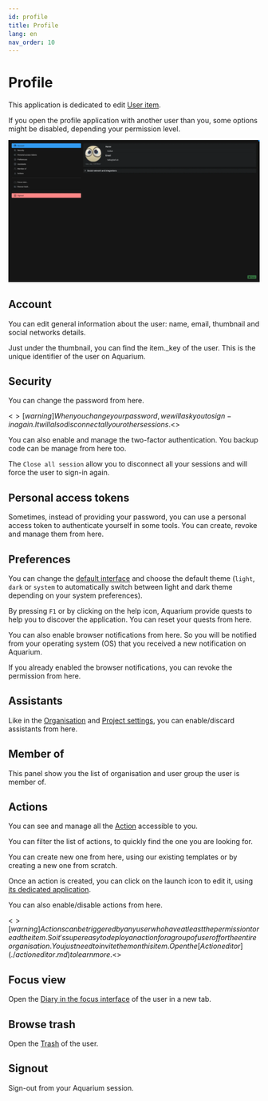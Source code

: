 ```yaml
---
id: profile
title: Profile
lang: en
nav_order: 10
---
```


# Profile

This application is dedicated to edit [User item](../items/user.md).

If you open the profile application with another user than you, some options might be disabled, depending your permission level.

![Profile](../../_medias/screenshots/profile.webp)

## Account

You can edit general information about the user: name, email, thumbnail and social networks details.

Just under the thumbnail, you can find the item._key of the user. This is the unique identifier of the user on Aquarium.

## Security

You can change the password from here.

<$>[warning]
When you change your password, we will ask you to sign-in again. It will also disconnect all your other sessions.
<$>

You can also enable and manage the two-factor authentication. You backup code can be manage from here too.

The `Close all session` allow you to disconnect all your sessions and will force the user to sign-in again.

## Personal access tokens

Sometimes, instead of providing your password, you can use a personal access token to authenticate yourself in some tools. You can create, revoke and manage them from here.

## Preferences

You can change the [default interface](../introduction/index.md#how-can-i-use-aquarium-) and choose the default theme (`light`, `dark` or `system` to automatically switch between light and dark theme depending on your system preferences).

By pressing `F1` or by clicking on the <span class="aq-icon outline">help</span> icon, Aquarium provide quests to help you to discover the application. You can reset your quests from here.

You can also enable browser notifications from here. So you will be notified from your operating system (OS) that you received a new notification on Aquarium.

If you already enabled the browser notifications, you can revoke the permission from here.

## Assistants

Like in the [Organisation](../applications/organisation.md#assistants) and [Project settings](./projectsettings.md#assistants), you can enable/discard assistants from here.

## Member of

This panel show you the list of organisation and user group the user is member of.

## Actions

You can see and manage all the [Action](../items/action.md) accessible to you.

You can filter the list of actions, to quickly find the one you are looking for.

You can create new one from here, using our existing templates or by creating a new one from scratch.

Once an action is created, you can click on the <span class="aq-icon">launch</span> icon to edit it, using [its dedicated application](./actioneditor.md).

You can also enable/disable actions from here.

<$>[warning]
Actions can be triggered by any user who have at least the permission to read the item.
So it's super easy to deploy an action for a group of user of for the entire organisation. You just need to invite them on this item. Open the [Action editor](./actioneditor.md) to learn more.
<$>

## Focus view

Open the [Diary in the focus interface](../introduction/focus.md#diary) of the user in a new tab.

## Browse trash

Open the [Trash](./trash.md) of the user.

## Signout

Sign-out from your Aquarium session.